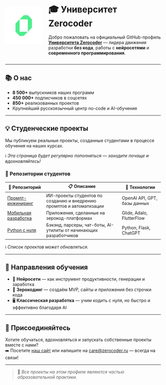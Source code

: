 <div style="display: flex; align-items: center; gap: 20px;">
  <img src="https://raw.githubusercontent.com/ZerocoderUniversity/ZerocoderUniversity/main/0qode_symbol_5.png" alt="Логотип Университета Zerocoder" width="120"/>
  <div>
    <h1>🎓 Университет Zerocoder</h1>
    <p>Добро пожаловать на официальный GitHub-профиль <a href="https://zerocoder.ru/"><strong>Университета Zerocoder</strong></a> — лидера движения разработки <strong>без кода</strong>, работы с <strong>нейросетями</strong> и <strong>современного программирования</strong>.</p>
  </div>
</div>

---

## 📚 О нас

- **8 500+** выпускников наших программ  
- **450 000+** подписчиков в соцсетях  
- **850+** реализованных проектов  
- Крупнейший русскоязычный центр no-code и AI-обучения  

---

## 💡 Студенческие проекты

Мы публикуем реальные проекты, созданные студентами в процессе обучения на наших курсах.  

ℹ️ *Эта страница будет регулярно пополняться — заходите почаще и вдохновляйтесь!*

### 📂 Репозитории студентов

| 📁 Репозиторий | 📋 Описание | 🧩 Технологии |
|----------------|-------------|---------------|
| [Промпт-инжиниринг](https://github.com/ZerocoderUniversity/course-prompt-engineering) | ИИ-проекты студентов по созданию и внедрению промптов и автоматизации | OpenAI API, GPT, базы данных |
| [Мобильная разработка](https://github.com/ZerocoderUniversity/course-mobile-app-developer) | Приложения, сделанные на зерокод-платформах | Glide, Adalo, FlutterFlow |
| [Python с нуля](https://github.com/ZerocoderUniversity/course-python-from-scratch) | Бэкэнд, парсеры, чат-боты, AI-утилиты от начинающих разработчиков | Python, Flask, ChatGPT |

ℹ️ *Список проектов может обновляться.*

---

## 🧭 Направления обучения

- 🤖 **Нейросети** — как инструмент продуктивности, генерации и заработка  
- 🧱 **Зерокодинг** — создаём MVP, сайты и приложения без строчки кода  
- 🖥 **Классическая разработка** — учим кодить с нуля, но быстро и эффективно благодаря AI

---

## 🤝 Присоединяйтесь

Хотите обучаться, вдохновляться и запускать собственные проекты вместе с нами?  
➡️ Посетите [наш сайт](https://zerocoder.ru/) или напишите на care@zerocoder.ru — всегда на связи!

---

> 🧠 *Все проекты на этом профиле являются частью образовательной практики.*
